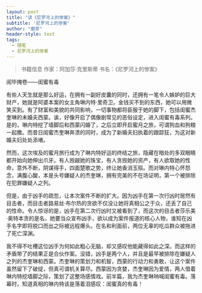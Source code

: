 ```yaml
---
layout: post
title: "读《尼罗河上的惨案》"
subtitle: '尼罗河上的惨案'
author: "磨芽"
header-style: text
tags:
  - 随笔
  - 尼罗河上的惨案
---
```


> 书籍信息  作家：阿加莎·克里斯蒂  书名：《尼罗河上的惨案》

阅毕掩卷——闺蜜有毒

有些人天生就是那么好运，在拥有一副好皮囊的同时，还拥有一笔令人嫉妒的巨大财产，她就是阿婆本案的女主角琳内特·里奇卫。金钱买不到的东西，她可以用微笑买到。有了财富和美貌的共同影响，一切事物都将臣服于她的脚下，包括闺蜜杰奎琳的未婚夫西蒙。诶，好像开启了偶像剧常见的恶俗设定，进入闺蜜有毒系列。是的，琳内特挖了墙脚后和西蒙闪婚了，之后立即开启蜜月之旅，可谓狗血和狗粮一起撒。而昔日闺蜜杰奎琳奔溃的同时，成为了新婚夫妇执着的跟踪狂，为这对新婚夫妇处处添堵。

然而，这次埃及的蜜月旅行成为了琳内特好运的终结之旅，隐藏在暗处的多双眼睛都开始向她伸出爪牙。有人觊觎她的珠宝，有人贪觊她的资产，有人欲取她的性命，意外不断，阴谋得手，四面楚歌之势，终让她香消玉殒。而对琳内特心怀怨念，满腹心酸，本是头号嫌疑人的杰奎琳，拥有完美的不在场证明，第一个被排除在犯罪嫌疑人之列。

但是，由于凶手的疏忽，让本次案件不断的扩大。因为凶手在第一次行凶时居然有目击者，而目击者路易丝·布尔热的贪欲不仅没让她将真相公之于众，还丢了自己的性命。令人惊讶的是，凶手在第二次行凶时又被看到了，而这次的目击者莎乐美·奥特本贪的是名，她要当众宣布凶手，欲以成为案件报道的核心人物，谁知在凶手名字即将脱口而出之际被远程爆头。在名和利面前，两位无辜的吃瓜群众被拖进了死亡深渊。

我不得不吐槽这位凶手为何如此粗心无脑，却又感叹他能藏得如此之深。而这样的矛盾带了的结果正是合伙作案。没错，凶手是两个人，并且是最早被排除在嫌疑人之列的杰奎琳和西蒙。杰奎琳的策划力和机智，西蒙的行动力和勇敢，让这个案件虽然留下了破绽，但真可谓机关算尽。西蒙因为贪婪，杰奎琳因为爱情，两人借着琳内特挖墙脚之际，策划了这整场感情戏。前半篇，我为杰奎琳呐喊闺蜜有毒。落幕时，知道真相的琳内特该是落着泪感叹：闺蜜真的有毒！
